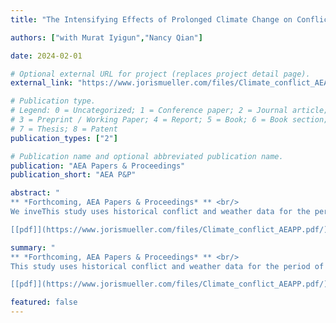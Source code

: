 ```yaml
---
title: "The Intensifying Effects of Prolonged Climate Change on Conflict, 1400-1900 CE"

authors: ["with Murat Iyigun","Nancy Qian"]

date: 2024-02-01

# Optional external URL for project (replaces project detail page).
external_link: "https://www.jorismueller.com/files/Climate_conflict_AEAPP.pdf/"

# Publication type.
# Legend: 0 = Uncategorized; 1 = Conference paper; 2 = Journal article;
# 3 = Preprint / Working Paper; 4 = Report; 5 = Book; 6 = Book section;
# 7 = Thesis; 8 = Patent
publication_types: ["2"]

# Publication name and optional abbreviated publication name.
publication: "AEA Papers & Proceedings"
publication_short: "AEA P&P"

abstract: "
** *Forthcoming, AEA Papers & Proceedings* ** <br/>
We inveThis study uses historical conflict and weather data for the period of 1400-1900 CE to investigate the long-run effects of climate change on political instability in a context that suffered extensive cooling. The results show that temperature changes have little effect on conflict if they are isolated events, but consecutive periods of cooling are associated with increased conflict. This is consistent with conventional wisdom that societies and economies are able to adapt to a certain amount of environmental change. But if climate change is prolonged, then the disruptions that they cause can cumulate and lead to political instability. <br/>

[[pdf]](https://www.jorismueller.com/files/Climate_conflict_AEAPP.pdf/)"

summary: "
** *Forthcoming, AEA Papers & Proceedings* ** <br/>
This study uses historical conflict and weather data for the period of 1400-1900 CE to investigate the long-run effects of climate change on political instability in a context that suffered extensive cooling. The results show that temperature changes have little effect on conflict if they are isolated events, but consecutive periods of cooling are associated with increased conflict. This is consistent with conventional wisdom that societies and economies are able to adapt to a certain amount of environmental change. But if climate change is prolonged, then the disruptions that they cause can cumulate and lead to political instability. <br/>

[[pdf]](https://www.jorismueller.com/files/Climate_conflict_AEAPP.pdf/)"

featured: false
---
```

